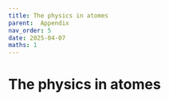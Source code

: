 ```yaml
---
title: The physics in atomes
parent:  Appendix
nav_order: 5
date: 2025-04-07
maths: 1
---
```


# The physics in atomes
